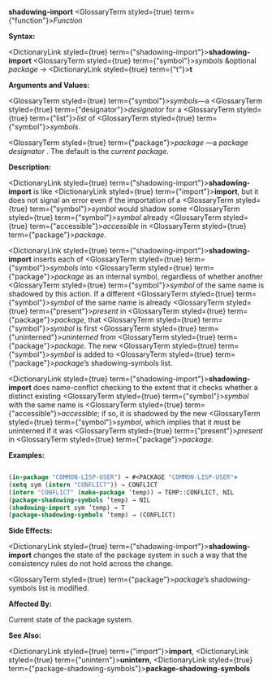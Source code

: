 **shadowing-import** <GlossaryTerm styled={true} term={"function"}><i>Function</i></GlossaryTerm> 



**Syntax:** 



<DictionaryLink styled={true} term={"shadowing-import"}><b>shadowing-import</b></DictionaryLink> <GlossaryTerm styled={true} term={"symbol"}><i>symbols</i></GlossaryTerm> &amp;optional *package →* <DictionaryLink styled={true} term={"t"}><b>t</b></DictionaryLink> 



**Arguments and Values:** 



<GlossaryTerm styled={true} term={"symbol"}><i>symbols</i></GlossaryTerm>—a <GlossaryTerm styled={true} term={"designator"}><i>designator</i></GlossaryTerm> for a <GlossaryTerm styled={true} term={"list"}><i>list</i></GlossaryTerm> of <GlossaryTerm styled={true} term={"symbol"}><i>symbols</i></GlossaryTerm>. 



<GlossaryTerm styled={true} term={"package"}><i>package</i></GlossaryTerm> —a *package designator* . The default is the *current package*. 



**Description:** 



<DictionaryLink styled={true} term={"shadowing-import"}><b>shadowing-import</b></DictionaryLink> is like <DictionaryLink styled={true} term={"import"}><b>import</b></DictionaryLink>, but it does not signal an error even if the importation of a <GlossaryTerm styled={true} term={"symbol"}><i>symbol</i></GlossaryTerm> would shadow some <GlossaryTerm styled={true} term={"symbol"}><i>symbol</i></GlossaryTerm> already <GlossaryTerm styled={true} term={"accessible"}><i>accessible</i></GlossaryTerm> in <GlossaryTerm styled={true} term={"package"}><i>package</i></GlossaryTerm>. 



<DictionaryLink styled={true} term={"shadowing-import"}><b>shadowing-import</b></DictionaryLink> inserts each of <GlossaryTerm styled={true} term={"symbol"}><i>symbols</i></GlossaryTerm> into <GlossaryTerm styled={true} term={"package"}><i>package</i></GlossaryTerm> as an internal symbol, regardless of whether another <GlossaryTerm styled={true} term={"symbol"}><i>symbol</i></GlossaryTerm> of the same name is shadowed by this action. If a different <GlossaryTerm styled={true} term={"symbol"}><i>symbol</i></GlossaryTerm> of the same name is already <GlossaryTerm styled={true} term={"present"}><i>present</i></GlossaryTerm> in <GlossaryTerm styled={true} term={"package"}><i>package</i></GlossaryTerm>, that <GlossaryTerm styled={true} term={"symbol"}><i>symbol</i></GlossaryTerm> is first <GlossaryTerm styled={true} term={"uninterned"}><i>uninterned</i></GlossaryTerm> from <GlossaryTerm styled={true} term={"package"}><i>package</i></GlossaryTerm>. The new <GlossaryTerm styled={true} term={"symbol"}><i>symbol</i></GlossaryTerm> is added to <GlossaryTerm styled={true} term={"package"}><i>package</i></GlossaryTerm>’s shadowing-symbols list. 







 



 



<DictionaryLink styled={true} term={"shadowing-import"}><b>shadowing-import</b></DictionaryLink> does name-conflict checking to the extent that it checks whether a distinct existing <GlossaryTerm styled={true} term={"symbol"}><i>symbol</i></GlossaryTerm> with the same name is <GlossaryTerm styled={true} term={"accessible"}><i>accessible</i></GlossaryTerm>; if so, it is shadowed by the new <GlossaryTerm styled={true} term={"symbol"}><i>symbol</i></GlossaryTerm>, which implies that it must be uninterned if it was <GlossaryTerm styled={true} term={"present"}><i>present</i></GlossaryTerm> in <GlossaryTerm styled={true} term={"package"}><i>package</i></GlossaryTerm>. 



**Examples:**
```lisp

(in-package "COMMON-LISP-USER") → #<PACKAGE "COMMON-LISP-USER"> 
(setq sym (intern "CONFLICT")) → CONFLICT 
(intern "CONFLICT" (make-package ’temp)) → TEMP::CONFLICT, NIL 
(package-shadowing-symbols ’temp) → NIL 
(shadowing-import sym ’temp) → T 
(package-shadowing-symbols ’temp) → (CONFLICT) 

```
**Side Effects:** 



<DictionaryLink styled={true} term={"shadowing-import"}><b>shadowing-import</b></DictionaryLink> changes the state of the package system in such a way that the consistency rules do not hold across the change. 



<GlossaryTerm styled={true} term={"package"}><i>package</i></GlossaryTerm>’s shadowing-symbols list is modified. 



**Affected By:** 



Current state of the package system. 



**See Also:** 



<DictionaryLink styled={true} term={"import"}><b>import</b></DictionaryLink>, <DictionaryLink styled={true} term={"unintern"}><b>unintern</b></DictionaryLink>, <DictionaryLink styled={true} term={"package-shadowing-symbols"}><b>package-shadowing-symbols</b></DictionaryLink> 



